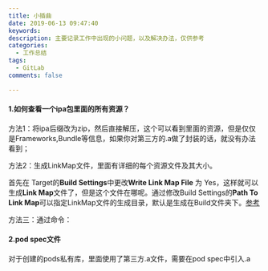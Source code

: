 ```yaml
---
title: 小插曲
date: 2019-06-13 09:47:40
keywords: 
description: 主要记录工作中出现的小问题，以及解决办法，仅供参考
categories: 
  - 工作总结
tags:
  - GitLab
comments: false

---
```


#### 1.如何查看一个ipa包里面的所有资源？

方法1：将ipa后缀改为zip，然后直接解压，这个可以看到里面的资源，但是仅仅是Frameworks,Bundle等信息，如果你对第三方的.a做了封装的话，就没有办法看到；

方法2：生成LinkMap文件，里面有详细的每个资源文件及其大小。

首先在 Target的**Build Settings**中更改**Write Link Map File** 为 Yes，这样就可以生成**Link Map**文件了，但是这个文件在哪呢。通过修改Build Settings的**Path To Link Map**可以指定LinkMap文件的生成目录，默认是生成在Build文件夹下。[参考](https://www.jianshu.com/p/c186a64b5d5b)

方法三：通过命令：

#### 2.pod spec文件

对于创建的pods私有库，里面使用了第三方.a文件，需要在pod spec中引入.a